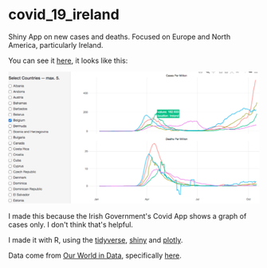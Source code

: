 # covid_19_ireland

Shiny App on new cases and deaths. Focused on Europe and North America, particularly Ireland.

You can see it [here](https://robertmylesmcdonnell.shinyapps.io/covid/), it looks like this:

![covid_app_image](img/covidapp.png)

I made this because the Irish Government's Covid App shows a graph of cases only. I don't think that's helpful.

I made it with R, using the [tidyverse](https://www.tidyverse.org/), [shiny](https://shiny.rstudio.com/) and [plotly](https://plotly.com/).

Data come from [Our World in Data](https://ourworldindata.org/), specifically [here](https://covid.ourworldindata.org/data/owid-covid-data.csv). 
